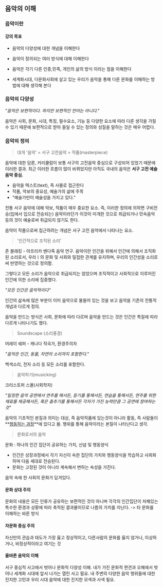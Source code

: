 ## 음악의 이해

### 음악이란

#### 강의 목표

- 음악의 다양성에 대한 개념을 이해한다

- 음악이 정의되는 여러 방식에 대해 이해한다

- 음악은 각기 다른 인종,민족, 개인의 삶의 방식 이라는 점을 이해한다

- 세계화시대, 다문화사회에 살고 있는 우리가 음악을 통해 다른 문화를 이해하는 방법에 대해 생각해 본다

### 음악의 다양성

*"음악은 보편적이다. 하지만 보편적인 언어는 아니다."*

음악은 사회, 문화, 시대, 특징, 필수요소, 기능  등 다양한 요소에 따라 다른 생각을 가질 수 있기 때문에 보편적으로 받아 들일 수 있는 정의와 성질을 말하는 것은 매우 어렵다.

### 음악의 정의

> 대개 '음악' = 서구 고전음악 = 작품(masterpiece) 

음악에 대한 담론, 커리큘럼이 보통 서구의 고전음악 중심으로 구성되어 있었기 때문에 이러한 결과. 최근 이러한 흐름이 많이 바뀌었지만 아직도 국내의 음악은 **서구 고전 예술음악 중심.**

- 음악을 텍스트(text), 즉 사물로 접근한다
- 작품, 악보의  중요성, 예술가의 삶에 주목
- "예술가만이 예술성을 가지고 있다."

전통 서구 음악에 대해 악보, 작품이 매우 중요한 요소. 즉, 이러한 정의에 의하면 구비전승(입에서 입으로 전승되는) 음악이라던가 이것이 미개한 것으로 취급되거나 민속음악 등의 것이 예술로써 취급되지 않기도 한다. 

음악이 작품으로써 접근하려는 개념은 서구 고전 음악에서 나타나는 요소.

> '인간적으로 조직된 소리'

존 블래킹 - 아프리카 벤다족 음악 연구. 음악이란 인간을 위해서 인간에 의해서 조직화된 소리로서, 우라ㅣ의 문화 및 사회와 밀접한 관계를 유지하며, 우리의 인간성을 소리로써 반영하는 것으로 정의함.

그렇다고 모든 소리가 음악으로 취급되지는 않았으며 조직적이고 사회적으로 이루어진 인간에 의한 소리에 집중했다.

*"모든 인간은 음악적이다"*

인간의 삶속에 많은 부분이 이미 음악으로 물들어 있는 것을 보고 음악을 기존의 전통적 개념과 다르게 정의. 

음악을 만드는 방식은 사회, 문화에 따라 다르며 음악을 만드는 것은 인간은 특질에 따라 다르게 나타나기도 했다. 

> Soundscape (소리풍경)

머레이 쉐퍼 - 캐나다 작곡가, 환경주의자

*"음악은 인간, 동물, 자연의 소리까지 포함한다."*

백색소리, 전자 소리 등 모든 소리를 포함한다. 

> 음악하기(musicking)

크리스토퍼 스몰(사회학자) 

*"일정한 음악 공연에서 연주를 해서든, 듣기를 통해서든, 연습을 통해서든, 연주를 위한 재료를 제공해서든, 혹은 춤추기를 통해서든 각자가 가진 능력만큼 그 공연에 참여하는것"*

음악의 기초적인 본질과 의미는 대상, 즉 음악작품에 있는것이 아니라 활동, 즉 사람들이 **<u>행동하는 과정</u>**에 있다고 봄. 행위를 통해 음악이라는 본질이 나타난다고 생각.

> 문화로서의 음악

문화 : 하나의 인간 집단이 공유하는 가치, 신념 및 행동양식

- 인간은 성장과정에서 각기 자신이 속한 집단의 가치와 행동양식을 학습하고 사회화하며 다음 세대로 전승된다.
- 문화는 고정된 것이 아니라 계속해서 변하는 속성을 가진다.

음악 속에 한 사회의 문화가 담겨있다. 

#### 문화 상대 주의

문화의 내용은 모든 인류가 공유하는 보편적인 것이 아니며 각각의 인간집단이 처해있는 특수한 환경과 상황에 따라 축적된 결과물이므로 나름의 가치를 지닌다. -> 타 문화를 이해하는 바른 방식

#### 자문화 중심 주의

자신만의 관습과 태도가 가장 옳고 정상적이고, 다른사람의 문화를 옳지 않거나, 이상하거나, 비정상적이라고 여기는 것

#### 올바른 음악의 이해

서구 중심적 사고에서 벗어나 문화적 다양성 이해. 내가 가진 문화적 편견과 오해에서 벗어나 세계화 시대에 앞서 나가는 열린 사고 필요. 내 주변의 다양한 음악 행위들에 대한 진지한 고민과 우리 시대 음악에 대한 진지한 모색과 사색 필요.